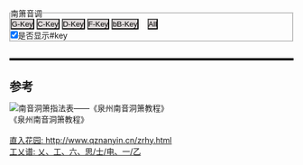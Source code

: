 


<style>
    * {
    margin: 0;
    padding: 0;
    }
    tr {
        border: 1;
        padding: 0;
    }
    td {
        border: 1;
        padding: 0;
    }
    button {
        background-color: rgb(222, 217, 217);
    }
    .back {
        border-color:red;
    }
    /* canvas {
        border: 1px solid black;
    } */
</style>
    



<fieldset>
    <legend>南箫音调</legend>
    <button id="G-Key-button" onclick="myFunction('G-Key')">G-Key</button>  
    <button id="C-Key-button" onclick="myFunction('C-Key')">C-Key</button>  
    <button id="D-Key-button" onclick="myFunction('D-Key')">D-Key</button>  
    <button id="F-Key-button" onclick="myFunction('F-Key')">F-Key</button>  
    <button id="bB-Key-button" onclick="myFunction('bB-Key')">bB-Key</button>
     &nbsp; &nbsp;<button id="All-Key-button" onclick="myFunction('All')">All</button>  
    <br> <input type="checkbox" name="showHalf" id="showHalfChk" checked="True" onclick="myChkFunction()">是否显示#key
    <br> 
</fieldset>

<div>
    <h2 id="Current-Key"></h2>
    <table id="Key-Table" border="2" bordercolor="black" cellspacing="0" cellpadding="1"></table>
</div>


<div>
 <h2>参考</h2>
 
 <img src="../Nanyin/keys.png" alt="南音洞箫指法表——《泉州南音洞箫教程》">  <br> 《泉州南音洞箫教程》  <br>   <br> 
 <a href="http://www.qznanyin.cn/zrhy.html">直入花园: http://www.qznanyin.cn/zrhy.html</a>  <br> 
 <a href="http://www.qzhnet.com/qzh153.htm#gongchapu">工乂谱: 乂、工、六、思/士/电、一/乙</a>
</div>

    
    
<script>
var fullTable = {
    "BlowType" : ["缓","缓","缓","缓","缓","缓","缓","缓","缓","缓","缓","缓",  
               "急","急","急","急","急","急","急","急","急","急","急","急","急",
               "超","超","超","超","超","超","超","超","超" ],
    "KeyName" : ["艹工","艹六","艹乂六","贝士","士","下","毛乂","贝乂","乂","乂","乂","全乂",  
               "入工","工","六","乂六","贝思","入士","思","一","毛?乂","δ亻乂","-亻乂","","",
               "亻工","亻工","亻工","亻六","亻思","亻一","亻一","彳乂","彳乂" ],
    "C-Key" : ["2.","3.","4.","#4.","5.","6.","#6.","7.","1","1","1","#1",  
               "2","2","3","4","#4","#4","5","6","#6","7","^1","#^1","#^1",
               "^2","^2","^2","^3","^5","^6","^6","^7","^7" ],
    "D-Key" : ["1.","2.","","3.","4.","5.","","6.","","","","7.",  
               "1","1","2","","3","3","4","5","","6","","7","7",
               "^1","^1","^1","^2","^4","^5","^5","^6","^6" ],
    "F-Key" : ["6_","7_","1.","","2.","3.","4.","#4.","5.","5.","5.","",  
               "6.","6.","7.","1","","","2","3","4","#4","5","","",
               "6","6","6","7","^2","^3","^3","#^4","#^4" ],
    "G-Key" : ["5.","6.","","7.","1","2","","3","4","4","4","#4",  
               "5","5","6","","7","7","^1","^2","","^3","^4","#^4","#^4",
               "^5","^5","^5","^6","^@1","^@2","^@2","^@3","^@3" ],
    "bB-Key": ["3.","#4.","5.","","6.","7.","1","","2","2","2","",  
               "3","3","#4","5","","","6","7","^1","","^2","","",
               "^3","^3","^3","#^4","^6","^7","^7","","" ],
    "pressBack": [2,2,2,2,2,2,2,2,0,0,0,0,  2,0,2,2,2,2,2,2,2,2,2,0,2,  0,0,0,2,2,0,0,2,2],
    "press1":    [2,2,2,2,2,2,0,0,2,2,2,0,  2,2,2,2,2,2,2,2,0,0,0,0,2,  0,2,0,2,0,0,0,2,2],
    "press2":    [2,2,2,2,2,0,2,0,2,2,2,0,  2,2,2,2,2,2,2,0,2,2,2,0,2,  2,2,2,0,2,2,2,0,0],
    "press3":    [2,2,2,2,0,0,0,0,0,2,0,0,  2,2,2,2,2,0,0,0,0,2,2,0,2,  2,0,1,0,2,0,0,2,2],
    "press4":    [2,2,0,0,0,0,2,0,0,0,0,0,  2,2,2,0,0,2,0,0,0,2,1,0,0,  0,0,0,0,0,0,0,2,2],
    "press5":    [2,0,2,0,0,0,2,0,0,2,2,0,  2,2,0,2,0,2,0,0,0,2,0,0,0,  0,0,0,2,2,2,0,2,0],
}



function fillCircle(mycanvas,r,type,fillColor) {
    var ctx = mycanvas.getContext("2d");
    ctx.strokeStyle = fillColor;
    ctx.fillStyle = fillColor;
    ctx.beginPath();                
    ctx.arc(r, r, r, 0, Math.PI * 1, true); // (x,y,r,sAngle,eAngle,counterclockwise)
    if (type === "0") {ctx.stroke()} else {ctx.fill()};
    ctx.beginPath();                 
    ctx.arc(r, r, r, 0, Math.PI * 2, true); 
    if (type === "2") {ctx.fill()} else {ctx.stroke()};
}

function processStr(myTdStr){
    clean_str = myTdStr.replace(/#/g, "").replace(/_/g, "").replace(/\./g, "").replace(/\^/g, "");
    pound_str = ""
    myTdStr.split('').forEach(function (value,index){
        if (value === "#") {pound_str = `<sup>#</sup>`;};
        if (value === "_") {clean_str = `<u>${clean_str}</u>.`;};    // 双下划标识  _  -->   _ .
        if (value === ".") {clean_str = `<u>${clean_str}</u>`;}      //   下划标识  .  -->   _
        if (value === "^") {clean_str = `<span style="text-decoration: overline">${clean_str}</span>`;};  //   上划标识  -   -->  -
    })
    return `${pound_str}${clean_str}`                                //  双上划标识@  -->  @-
}

function tdElementStr(myTdStr) {
    tempTdStr = `<td>${processStr(myTdStr)}</td>`;
    return tempTdStr
}

function tdCanvasStr(myTdStr,canvasClass) {  // "Circle" "firstCircle"
    tempTdStr = `<td><canvas class="${canvasClass}" width="16" height="16">${myTdStr}</canvas></td>`;
    return tempTdStr
}


function trElementStr (rowName,myArray,canvasClass) {
    tempTds = ``;
    tempTds += tdElementStr(rowName);
    if (canvasClass === "") {
        myArray.forEach(function (value,index) {tempTds += tdElementStr(value)});
    } else {
        myArray.forEach(function (value,index) {tempTds += tdCanvasStr(value,canvasClass)});
    };
    tempTrStr = `<tr>${tempTds}</tr>`;
    return tempTrStr;
}



function filterKeyIndex(fullTable,key,ifshowHalf){
    select_Idx = [];
    if (fullTable[key]=== undefined){
        select_Idx = Array.from({length: fullTable['BlowType'].length}, (val, i) => i);
    }else{
        fullTable[key].forEach((value,index) => {
            if (value !== "" && (ifshowHalf || value.indexOf("#") === -1)) {
                select_Idx.push(index)
            };
        });

    }

    return select_Idx;

}


function getValueByIndex(select_Idx,fullTable,word){
    select_Val = [];
    select_Idx.forEach(
        (Idx,_Index) => {
            select_Val.push(fullTable[word][Idx]);
        }
    );
    return select_Val;
}


function mainFunc(fullTable,key,ifshowHalf){
    document.getElementById('Current-Key').textContent = key;
    var select_Idx = filterKeyIndex(fullTable,key,ifshowHalf);
    var text_BlowType =  trElementStr("吹",getValueByIndex(select_Idx,fullTable,'BlowType'),"");
    var text_KeyName =   trElementStr("名",getValueByIndex(select_Idx,fullTable,'KeyName'),"");
    if (key === "All"){
        var text_Keynote = ``;
        var keys = ['G-Key','C-Key','D-Key','F-Key','bB-Key']
        keys.forEach(
            (kk,index) => {text_Keynote += trElementStr(kk.split('-')[0],getValueByIndex(select_Idx,fullTable,kk),"");}
        )
    }else{
        var text_Keynote =   trElementStr("简",getValueByIndex(select_Idx,fullTable,key),"");
    }
    var text_pressBack = trElementStr("后",getValueByIndex(select_Idx,fullTable,'pressBack'),"firstCircle");
    var text_press1 = trElementStr("一",getValueByIndex(select_Idx,fullTable,'press1'),"Circle");
    var text_press2 = trElementStr("二",getValueByIndex(select_Idx,fullTable,'press2'),"Circle");
    var text_press3 = trElementStr("三",getValueByIndex(select_Idx,fullTable,'press3'),"Circle");
    var text_press4 = trElementStr("四",getValueByIndex(select_Idx,fullTable,'press4'),"Circle");
    var text_press5 = trElementStr("五",getValueByIndex(select_Idx,fullTable,'press5'),"Circle");

    document.getElementById("Key-Table").innerHTML = `${text_BlowType}${text_KeyName}${text_Keynote}${text_pressBack}${text_press1}${text_press2}${text_press3}${text_press4}${text_press5}`;
    
    canvasObjs = document.querySelectorAll('canvas.Circle');    // canvasObjs = document.getElementsByTagName('canvas')
    for (k=0;k<canvasObjs.length;k++) {
        fillCircle(canvasObjs[k],8,canvasObjs[k].textContent,'black');
    }
    canvasObjs = document.querySelectorAll('canvas.firstCircle');  
    for (k=0;k<canvasObjs.length;k++) {
        fillCircle(canvasObjs[k],8,canvasObjs[k].textContent,'orange');
    }
}

currentKey = "All";
ifshowHalf = document.querySelector('#showHalfChk').checked;
mainFunc(fullTable,currentKey,ifshowHalf)

function myFunction(newKey) {
    currentKey = newKey;
    mainFunc(fullTable,currentKey,ifshowHalf);
}

function myChkFunction() {
    ifshowHalf = document.querySelector('#showHalfChk').checked;
    mainFunc(fullTable,currentKey,ifshowHalf);
    // if (ifshowHalf){mainFunc(fullTable,currentKey);}else{mainFunc(fullTable,currentKey)}
}

</script>
    
    
    
    